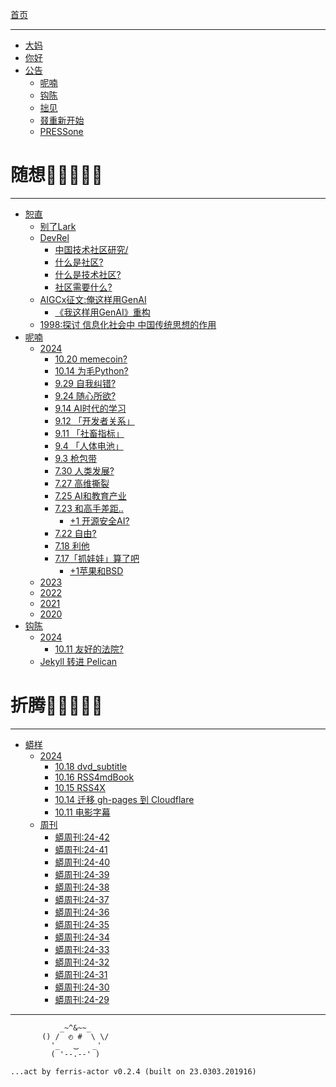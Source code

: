 [首页](./README.md)

---

- [大妈](zoomquiet.md)
- [你好](hello-world.md)
- [公告](ANN/README.md)
    + [呢喃](ANN/200302-ZQ42-ANN-NINAN.md)
    + [钩陈](ANN/200222-ZQ42-ANN-historic.md)
    + [拙见](ANN/200222-ZQ42-ANN-IMHO.md)
    + [叕重新开始](ANN/200223-ZoomQuiet42-ANN-0-aaaagin.md)
    + [PRESSone](ANN/pressone.md)

# 随想🌚🌘🌗🌖🌝

---

- [恕直](IMHO/README.md)
    + [别了Lark](IMHO/241009deLark.md)
    + [DevRel](IMHO/devrel/README.md)
        + [中国技术社区研究/](IMHO/devrel/1970-01-01-ac1024-tech-community4chinese.md)
        + [什么是社区?](IMHO/devrel/2014-02-20-ac1-zq.md)
        + [什么是技术社区?](IMHO/devrel/2014-02-27-ac2-tech-community.md)
        + [社区需要什么?](IMHO/devrel/2014-12-15-ac20-need-what.md)
    + [AIGCx征文:俺这样用GenAI](IMHO/240704-aigcxzh-genai101.md)
        + [《我这样用GenAI》重构](IMHO/240717-aigcxzh-genai102.md)
    + [1998:探讨 信息化社会中 中国传统思想的作用](IMHO/98chinese4internet.md)
- [呢喃](MurMur/README.md)
    + [2024](MurMur/2024/README.md)
        + [10.20 memecoin?](MurMur/2024/241020.md)
        + [10.14 为毛Python?](MurMur/2024/241014.md)
        + [9.29 自我纠错?](MurMur/2024/240929.md)
        + [9.24 随心所欲?](MurMur/2024/240924.md)
        + [9.14 AI时代的学习](MurMur/2024/240914.md)
        + [9.12 「开发者关系」](MurMur/2024/240912.md)
        + [9.11 「社畜指标」](MurMur/2024/240911.md)
        + [9.4 「人体电池」](MurMur/2024/240904.md)
        + [9.3 枪包带](MurMur/2024/240903.md)
        + [7.30 人类发展?](MurMur/2024/240730.md)
        + [7.27 高维撕裂](MurMur/2024/240727.md)
        + [7.25 AI和教育产业](MurMur/2024/240725.md)
        + [7.23 和高手差距..](MurMur/2024/240723.md)
            + [+1 开源安全AI?](MurMur/2024/240723+1.md)
        + [7.22 自由?](MurMur/2024/240722.md)
        + [7.18 利他](MurMur/2024/240718.md)
        + [7.17「抓娃娃」算了吧](MurMur/2024/240717.md)
            + [+1苹果和BSD](MurMur/2024/240717-1.md)
    + [2023](MurMur/2023/README.md)
    + [2022](MurMur/2022/README.md)
    + [2021](MurMur/2021/README.md)
    + [2020](MurMur/2020/README.md)
- [钩陈](OldTouch/README.md)
    + [2024](OldTouch/2024/README.md)
        + [10.11 友好的法院?](OldTouch/2024/241011-funny-court.md)
    + [Jekyll 转进 Pelican](OldTouch/jekyll2pelican.md)

# 折腾🌚🌘🌗🌖🌝

---

- [蟒样](Pythonic/README.md)
    + [2024](Pythonic/2024/README.md)
      + [10.18 dvd_subtitle](Pythonic/2024/241016-dvd_subtitle.md)
      + [10.16 RSS4mdBook](Pythonic/2024/241016-rss4mdbook.md)
      + [10.15 RSS4X](Pythonic/2024/241015-rss-app-x.md)
      + [10.14 迁移 gh-pages 到 Cloudflare](Pythonic/2024/241014-cf-pages.md)
      + [10.11 电影字幕](Pythonic/2024/241011-mov-sub.md)
    + [周刊](Pythonic/weekly/README.md)
        + [蟒周刊:24-42](Pythonic/weekly/2024-42.md)
        + [蟒周刊:24-41](Pythonic/weekly/2024-41.md)
        + [蟒周刊:24-40](Pythonic/weekly/2024-40.md)
        + [蟒周刊:24-39](Pythonic/weekly/2024-39.md)
        + [蟒周刊:24-38](Pythonic/weekly/2024-38.md)
        + [蟒周刊:24-37](Pythonic/weekly/2024-37.md)
        + [蟒周刊:24-36](Pythonic/weekly/2024-36.md)
        + [蟒周刊:24-35](Pythonic/weekly/2024-35.md)
        + [蟒周刊:24-34](Pythonic/weekly/2024-34.md)
        + [蟒周刊:24-33](Pythonic/weekly/2024-33.md)
        + [蟒周刊:24-32](Pythonic/weekly/2024-32.md)
        + [蟒周刊:24-31](Pythonic/weekly/2024-31.md)
        + [蟒周刊:24-30](Pythonic/weekly/2024-30.md)
        + [蟒周刊:24-29](Pythonic/weekly/2024-29.md)

---



```
           _~^&~~_
       () /  ◴ #  \ \/
         '_   ⏡   _'
         ( '--.--' )

...act by ferris-actor v0.2.4 (built on 23.0303.201916)
```